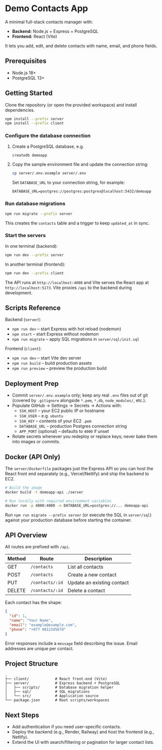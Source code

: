 # Demo Contacts App

A minimal full-stack contacts manager with:

- **Backend:** Node.js + Express + PostgreSQL
- **Frontend:** React (Vite)

It lets you add, edit, and delete contacts with name, email, and phone fields.

## Prerequisites

- Node.js 18+
- PostgreSQL 13+

## Getting Started

Clone the repository (or open the provided workspace) and install dependencies.

```bash
npm install --prefix server
npm install --prefix client
```

### Configure the database connection

1. Create a PostgreSQL database, e.g.
   ```bash
   createdb demoapp
   ```
2. Copy the sample environment file and update the connection string:
   ```bash
   cp server/.env.example server/.env
   ```
   Set `DATABASE_URL` to your connection string, for example:
   ```
   DATABASE_URL=postgres://postgres:postgres@localhost:5432/demoapp
   ```

### Run database migrations

```bash
npm run migrate --prefix server
```

This creates the `contacts` table and a trigger to keep `updated_at` in sync.

### Start the servers

In one terminal (backend):

```bash
npm run dev --prefix server
```

In another terminal (frontend):

```bash
npm run dev --prefix client
```

The API runs at `http://localhost:4000` and Vite serves the React app at `http://localhost:5173`. Vite proxies `/api` to the backend during development.

## Scripts Reference

Backend (`server`):

- `npm run dev` – start Express with hot reload (nodemon)
- `npm start` – start Express without nodemon
- `npm run migrate` – apply SQL migrations in `server/sql/init.sql`

Frontend (`client`):

- `npm run dev` – start Vite dev server
- `npm run build` – build production assets
- `npm run preview` – preview the production build

## Deployment Prep

- Commit `server/.env.example` only; keep any real `.env` files out of git (covered by `.gitignore` alongside `*.pem`, `*.db`, `node_modules/`, etc.).
- Populate GitHub → Settings → Secrets → Actions with:
  - `SSH_HOST` – your EC2 public IP or hostname
  - `SSH_USER` – e.g. `ubuntu`
  - `SSH_KEY` – contents of your EC2 `.pem`
  - `DATABASE_URL` – production Postgres connection string
  - `APP_PORT` (optional) – defaults to `4000` if unset
- Rotate secrets whenever you redeploy or replace keys; never bake them into images or commits.

## Docker (API Only)

The `server/Dockerfile` packages just the Express API so you can host the React front end separately (e.g., Vercel/Netlify) and ship the backend to EC2.

```bash
# Build the image
docker build -t demoapp-api ./server

# Run locally with required environment variables
docker run -p 4000:4000 -e DATABASE_URL=postgres://... demoapp-api
```

Run `npm run migrate --prefix server` (or execute the SQL in `server/sql`) against your production database before starting the container.

## API Overview

All routes are prefixed with `/api`.

| Method | Route           | Description                |
| ------ | --------------- | -------------------------- |
| GET    | `/contacts`     | List all contacts          |
| POST   | `/contacts`     | Create a new contact       |
| PUT    | `/contacts/:id` | Update an existing contact |
| DELETE | `/contacts/:id` | Delete a contact           |

Each contact has the shape:

```json
{
  "id": 1,
  "name": "Your Name",
  "email": "example@example.com",
  "phone": "+977 9812345678"
}
```

Error responses include a `message` field describing the issue. Email addresses are unique per contact.

## Project Structure

```
.
├── client/            # React front-end (Vite)
├── server/            # Express backend + PostgreSQL
│   ├── scripts/       # Database migration helper
│   ├── sql/           # SQL migrations
│   └── src/           # Application source
└── package.json       # Root scripts/workspaces
```

## Next Steps

- Add authentication if you need user-specific contacts.
- Deploy the backend (e.g., Render, Railway) and host the frontend (e.g., Netlify).
- Extend the UI with search/filtering or pagination for larger contact lists.

